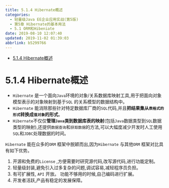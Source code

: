 ```yaml
---
title: 5.1.4 Hibernate概述
categories: 
  - 轻量级Java EE企业应用实战(第5版)
  - 第5章 Hibernate的基本用法
  - 5.1 ORM和Hibeniate
date: 2019-08-10 12:07:40
updated: 2019-11-02 01:39:03
abbrlink: b5299766
---
```

- [5.1.4 Hibernate概述](/ReadingNotes/b5299766/#5-1-4-Hibernate概述)

<!--more-->
<script src="https://cdn.bootcss.com/jquery/3.4.0/jquery.slim.min.js"></script>
<script>$(document).ready(function () {$(".post-body > ul:nth-child(1)").hide();});</script>

<!--end-->
<!--SSTStart-->
# 5.1.4 Hibernate概述 #
- `Hibernate` 是一个面向`Java`环境的对象/关系数据库映射工具,用于把面向对象模型表示的对象映射到基于`SQL` 的关系模型的数据结构中。
- `Hibernate` 能消除那些针对特定数据库厂商的`SQL`代码,并且**把结果集从`表格式的形式`转换成`值对象`的形式**。
- `Hibernate`不仅仅**管理`Java`类到数据库表的映射**(包括`Java`数据类型到`SQL`数据类型的映射),还提供`数据查询`和`获取数据`的方法,可以大幅度减少开发时人工使用`SQL`和`JDBC`处理数据的时间。
<!--SSTStop-->
`Hibernate` 能在众多的`ORM` 框架中脱颖而出,因为`Hibernate` 与其他`ORM` 框架对比具有如下优势。
1. 开源和免费的`License` ,方便需要时研究源代码,改写源代码,进行功能定制。
2. 轻量级封装,避免引入过多复杂的问题,调试容易,减轻程序员负担。
3. 有可扩展性, `API` 开放。 功能不够用的时候,自己编码进行扩展。
4. 开发者活跃,产品有稳定的发展保障。

